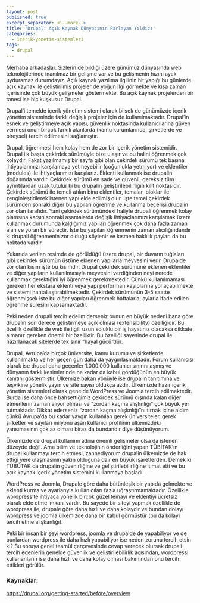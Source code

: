```yaml
---
layout: post
published: true
excerpt_separator: <!--more-->
title: 'Drupal: Açık Kaynak Dünyasının Parlayan Yıldızı'
categories:
  - icerik-yonetim-sistemleri
tags:
  - drupal
---
```

Merhaba arkadaşlar. Sizlerin de bildiği üzere günümüz dünyasında web teknolojilerinde inanılmaz bir gelişme var ve bu gelişmenin hızını ayak uyduramaz durumdayız. Açık kaynak yazılıma ilgilinin hit yapığı bu günlerde açık kaynak ile geliştirilmiş projeler de yoğun ilgi görmekte ve kısa zaman içerisinde çok büyük gelişmeler  göstermekte. Bu açık kaynak projelerden bir tanesi ise hiç kuşkusuz Drupal.

<!--more-->

Drupal’i temelde içerik yönetim sistemi olarak bilsek de günümüzde içerik yönetim sisteminde farklı değişik projeler için de kullanılmaktadır. Drupal’in esnek ve geliştirmeye açık yapısı, güvenlik noktasında kullanıcılarına güven vermesi onun birçok farkılı alanlarda (kamu kurumlarında, şirketlerde ve bireysel) tercih edilmesini sağlamıştır.

Drupal, öğrenmesi hem kolay hem de zor bir içerik yönetim sistemidir. Drupal ilk başta çekirdek sürümüyle bize ulaşır ve bu halini öğrenmek çok kolaydır. Fakat yazılmamış bir sayfa gibi olan çekirdek sürümü tek başına ihtiyaçlarımızı karşılamaya yetmeyebilir (çoğunlukla yetmiyor) ve eklentiler (modules) ile ihtiyaçlarımızı karşılarız. Eklenti kullanmak ise drupalin doğasında vardır. Çekirdek sürümü en sade ve güvenli, gereksiz tüm ayrıntılardan uzak tutulur ki bu drupalin geliştirilebilirliğin kilit noktasıdır. Çekirdek sürümü ile temeli atılan bina eklentiler, temalar, bloklar ile zenginleştirilerek istenen yapı elde edilmiş olur. İşte temel çekirdek sürümden sonraki diğer bu yapıları öğrenme ve kullanma becerisi drupalin zor olan tarafıdır. Yani çekirdek sürümündeki haliyle drupali öğrenmek kolay olamsına karşın sonraki aşamalarda değişik ihtiyaçlarımızı karşılamak üzere kullanmak durumunda kaldığımız yapıları öğrenmek çok daha fazla zaman alan ve yoran bir süreçtir. İşte bu yapıları öğrenmenin zaman alıcılığındandır ki drupali öğrenmenin zor olduğu söylenir ve kısmen haklılık payları da bu noktada vardır.

Yukarıda verilen resimde de görüldüğü üzere drupal, bir duvarın tuğlaları gibi çekirdek sürümün üstüne eklenen yapılarla meyvesini verir. Drupalde zor olan kısım işte bu kısımdır. Drupal çekirdek sürümüne eklenen eklentiler ve diğer yapıların kullanılmasıyla meyvesini verdiğinden neyi nerede kullanmak gerektiğini iyi öğrenmek gerekmektedir. Çünkü kullanılmaması gereken her ekstara eklenti veya yapı performan kayıplarına yol açabilmekte ve sistemi hantallaştırabilmektedir. Çekirdek sürümünün 3-5 saatte öğrenmişsek işte bu diğer yapıları öğrenmek haftalarla, aylarla ifade edilen öğrenme süresini kapsamaktadır.

Peki neden drupali tercih edelim derseniz bunun en büyük nedeni bana göre drupalin son derece geliştirmeye açık olması (extensibility) özelliğidir. Bu özellik özellikle de web ile ilgili uzun soluklu bir iş hayatınız olacaksa dikkate almanız gereken önemli bir özelliktir. Bu özelliği sayesinde drupal ile hazırlanacak sitelerde tek sınır “hayal gücü”dür.

Drupal, Avrupa’da birçok üniversite, kamu kurumu ve şirketlerde kullanılmakta ve her geçen gün daha da yaygınlaşmaktadır. Forum kullanıcısı olarak ise drupal daha geçenler 1.000.000 kullanıcı sınırını aşmış ve dünyanın farklı kesimlerinde ne kadar da kabul gördüğünün en büyük kanıtını göstermiştir. Ülkemize bakan yönüyle ise drupalin tanıtımına ve teşvikine yönelik yayın ve site sayısı oldukça azdır. Ülkemizde hazır içerik yönetim sistemleri olarak genelde WordPress ve Joomla tercih edilmektedir. Burda ise daha önce bahsettiğimiz çekirdek sürümü dışında kalan diğer etmenlerin zaman alıyor olması ve “zordan kaçma alışknlığı” çok büyük yer tutmaktadır. Dikkat ederseniz “zordan kaçma alışknlığı”nı tırnak içine aldım çünkü Avrupa’da bu kadar yaygın kullanılan gerek üniversiteler, gerek şirketler ve sayıları milyonu aşan kullanıcı profilinin ülkemizdeki yansımasının çok az olması biraz da bundandır diye düşünüyorum.

Ülkemizde de drupal kullanımı adına önemli gelişmeler olsa da istenen düzeyde değil. Ama bilim ve teknolojinin önderliğini yapan TÜBİTAK’ın drupal kullanmayı tercih etmesi, zannediyorum drupalin ülkemizde de hak ettiği yere ulaşmasının yakın olduğuna dair en büyük işaretlerden. Demek ki TÜBÜTAK da drupalin güvenirliğine ve geliştirilebilirliğine itimat etti ve bu açık kaynak içerik yönetim sistemini kullanmaya başladı.

WordPress ve Joomla, Drupale göre daha bütünleşik bir yapıda gelmekte ve eklenti kurma ve ayarlarıyla kullanıcıları fazla uğraştırmamaktadır. Özellikle wordpress’te ihtiyaca yönelik birçok güzel temayı ve eklentiyi ücretsiz olarak elde etme imkanı vardır. Bu sayede bir siteyi yapmak özellikle de wordpress ile, drupale göre daha hızlı ve daha kolaydır ve bundan dolayı wordpress ve joomla ülkemizde daha bir kabul görmüştür (bu da kolayı tercih etme alışkanlığı).

Peki bir insan bir şeyi wordpress, joomla ve drupalde de yapabiliyor ve de bunlardan wordpress ile daha hızlı yapabiliyor ise neden zorunu tercih etsin ki? Bu soruya genel teamül çerçevesinde cevap verecek olursak drupali tercih edenlerin genelde güvenlik ve geliştirilebilirlik açısından, wordpressi kullananların ise daha hızlı ve daha kolay olması bakımından onu tercih ettikleri görülür.

### Kaynaklar:
https://drupal.org/getting-started/before/overview
